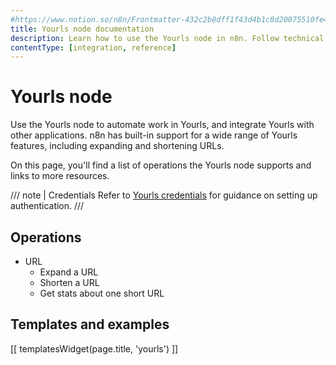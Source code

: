 ```yaml
---
#https://www.notion.so/n8n/Frontmatter-432c2b8dff1f43d4b1c8d20075510fe4
title: Yourls node documentation
description: Learn how to use the Yourls node in n8n. Follow technical documentation to integrate Yourls node into your workflows.
contentType: [integration, reference]
---
```


# Yourls node

Use the Yourls node to automate work in Yourls, and integrate Yourls with other applications. n8n has built-in support for a wide range of Yourls features, including expanding and shortening URLs. 

On this page, you'll find a list of operations the Yourls node supports and links to more resources.

/// note | Credentials
Refer to [Yourls credentials](/integrations/builtin/credentials/yourls/) for guidance on setting up authentication. 
///

## Operations

* URL
    * Expand a URL
    * Shorten a URL
    * Get stats about one short URL

## Templates and examples

<!-- see https://www.notion.so/n8n/Pull-in-templates-for-the-integrations-pages-37c716837b804d30a33b47475f6e3780 -->
[[ templatesWidget(page.title, 'yourls') ]]

